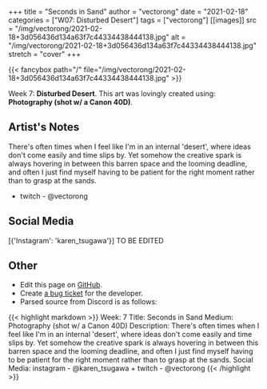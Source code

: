 +++
title =       "Seconds in Sand"
author =      "vectorong"
date =        "2021-02-18"
categories =  ["W07: Disturbed Desert"]
tags =        ["vectorong"]
[[images]]
                      src = "/img/vectorong/2021-02-18+3d056436d134a63f7c44334438444138.jpg"
                      alt = "/img/vectorong/2021-02-18+3d056436d134a63f7c44334438444138.jpg"
                      stretch = "cover"
+++


{{< fancybox path="/" file="/img/vectorong/2021-02-18+3d056436d134a63f7c44334438444138.jpg" >}}


Week 7: **Disturbed Desert**. This art was lovingly created using: **Photography (shot w/ a Canon 40D)**.

## Artist's Notes

There's often times when I feel like I'm in an internal 'desert', where ideas don't come easily and time slips by. Yet somehow the creative spark is always hovering in between this barren space and the looming deadline, and often I just find myself having to be patient for the right moment rather than to grasp at the sands.

+  twitch - @vectorong

## Social Media

[{'Instagram': 'karen_tsugawa'}] TO BE EDITED

## Other

- Edit this page on [GitHub](https://github.com/teaminkling/web-refresh/edit/main/blog/content/blog/vectorong-week-7-7f38.md).
- Create [a bug ticket](https://github.com/teaminkling/web-refresh/issues/new?assignees=&labels=bug&template=problem-report.md&title=) for the developer.
- Parsed source from Discord is as follows:

{{< highlight markdown >}}
Week: 7
Title: Seconds in Sand
Medium: Photography (shot w/ a Canon 40D)
Description: There's often times when I feel like I'm in an internal 'desert', where ideas don't come easily and time slips by. Yet somehow the creative spark is always hovering in between this barren space and the looming deadline, and often I just find myself having to be patient for the right moment rather than to grasp at the sands.
Social Media: instagram - @karen_tsugawa +  twitch - @vectorong
{{< /highlight >}}